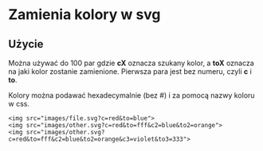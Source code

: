 # Zamienia kolory w svg

## Użycie
Można używać do 100 par gdzie **cX** oznacza szukany kolor, a **toX** oznacza na jaki kolor zostanie zamienione. Pierwsza para jest bez numeru, czyli **c** i **to**.

Kolory można podawać hexadecymalnie (bez #) i za pomocą nazwy koloru w css.

```
<img src="images/file.svg?c=red&to=blue">
<img src="images/other.svg?c=red&to=fff&c2=blue&to2=orange">
<img src="images/other.svg?c=red&to=fff&c2=blue&to2=orange&c3=violet&to3=333">
```